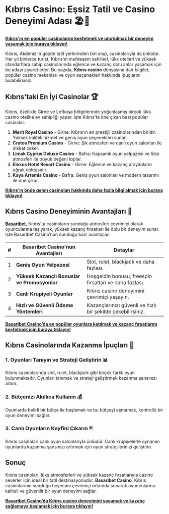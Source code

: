 # Kıbrıs Casino: Eşsiz Tatil ve Casino Deneyimi Adası 🏖️🎲

**[Kıbrıs’ın en popüler casinolarını keşfetmek ve unutulmaz bir deneyim yaşamak için buraya tıklayın!](https://casinotr.link/gWCRZ4)**

Kıbrıs, Akdeniz’in gözde tatil yerlerinden biri olup, casinolarıyla da ünlüdür. Her yıl binlerce turist, Kıbrıs'ın muhteşem sahilleri, lüks otelleri ve yüksek standartlara sahip casinolarında eğlence ve kazanç dolu anlar yaşamak için bu adayı ziyaret eder. Bu yazıda, **Kıbrıs casino** dünyasına dair bilgiler, popüler casino mekanları ve oyun seçenekleri hakkında ipuçlarını bulabilirsiniz.

## Kıbrıs'taki En İyi Casinolar 🏆

Kıbrıs, özellikle Girne ve Lefkoşa bölgelerinde yoğunlaşmış birçok lüks casino oteline ev sahipliği yapar. İşte Kıbrıs'ta öne çıkan bazı popüler casinolar:

1. **Merit Royal Casino** - Girne: Kıbrıs’ın en prestijli casinolarından biridir. Yüksek kaliteli hizmet ve geniş oyun seçenekleri sunar.
2. **Cratos Premium Casino** - Girne: Şık atmosferi ve canlı oyun salonları ile dikkat çeker.
3. **Limak Cyprus Deluxe Casino** - Bafra: Kapsamlı oyun yelpazesi ve lüks atmosferi ile büyük beğeni toplar.
4. **Elexus Hotel Resort Casino** - Girne: Eğlence ve kazanç arayanların uğrak noktasıdır.
5. **Kaya Artemis Casino** - Bafra: Geniş oyun salonları ve modern tasarımı ile öne çıkar.

**[Kıbrıs’ın önde gelen casinoları hakkında daha fazla bilgi almak için buraya tıklayın!](https://casinotr.link/gWCRZ4)**

## Kıbrıs Casino Deneyiminin Avantajları 🧠

**[Basaribet](https://casinotr.link/gWCRZ4)**, Kıbrıs’ta casinoların sunduğu atmosferi çevrimiçi olarak oyuncularına taşıyarak, yüksek kazanç fırsatları ile dolu bir deneyim sunar. İşte Basaribet Casino’nun sunduğu bazı avantajlar:

| #  | Basaribet Casino'nun Avantajları                  | Detaylar |
|----|---------------------------------------------------|----------|
| 1  | **Geniş Oyun Yelpazesi**                          | Slot, rulet, blackjack ve daha fazlası. |
| 2  | **Yüksek Kazançlı Bonuslar ve Promosyonlar**      | Hoşgeldin bonusu, freespin fırsatları ve daha fazlası. |
| 3  | **Canlı Krupiyeli Oyunlar**                       | Kıbrıs casino deneyimini çevrimiçi yaşayın. |
| 4  | **Hızlı ve Güvenli Ödeme Yöntemleri**             | Kazançlarınızı güvenli ve hızlı bir şekilde çekebilirsiniz. |

**[Basaribet Casino’da en popüler oyunlara katılmak ve kazanç fırsatlarını keşfetmek için buraya tıklayın!](https://casinotr.link/gWCRZ4)**

## Kıbrıs Casinolarında Kazanma İpuçları 🎯

### 1. Oyunları Tanıyın ve Strateji Geliştirin 📊
Kıbrıs casinolarında slot, rulet, blackjack gibi birçok farklı oyun bulunmaktadır. Oyunları tanımak ve strateji geliştirmek kazanma şansınızı artırır.

### 2. Bütçenizi Akıllıca Kullanın 💰
Oyunlarda belirli bir bütçe ile başlamak ve bu bütçeyi aşmamak, kontrollü bir oyun deneyimi sağlar.

### 3. Canlı Oyunların Keyfini Çıkarın 🃏
Kıbrıs casinoları canlı oyun salonlarıyla ünlüdür. Canlı krupiyelerle oynanan oyunlarda kazanma şansınızı artırmak için oyun stratejilerinizi geliştirin.

## Sonuç

Kıbrıs casinoları, lüks atmosferleri ve yüksek kazanç fırsatlarıyla casino severler için ideal bir tatil destinasyonudur. **Basaribet Casino**, Kıbrıs casinolarının sunduğu heyecanı çevrimiçi ortamda sunarak oyuncularına kaliteli ve güvenilir bir oyun deneyimi sağlar.

**[Basaribet Casino’da Kıbrıs casino deneyimini yaşamak ve kazanç sağlamaya başlamak için buraya tıklayın!](https://casinotr.link/gWCRZ4)**
